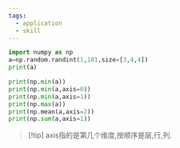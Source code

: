 ```yaml
---
tags:
  - application
  - skill
---
```



```python
import numpy as np
a=np.random.randint(1,101,size=[3,4,4])
print(a)

print(np.min(a))
print(np.min(a,axis=0))
print(np.min(a,axis=1))
print(np.max(a))
print(np.mean(a,axis=2))
print(np.sum(a,axis=1))
```

>[!tip] axis指的是第几个维度,按顺序是层,行,列.


